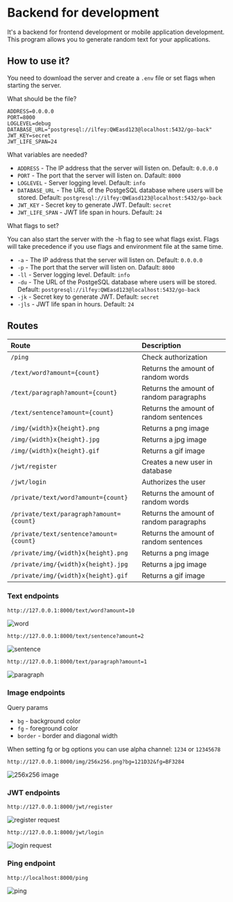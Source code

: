 # Backend for development

It's a backend for frontend development or mobile application development. This program allows you to generate random text for your applications.

## How to use it?

You need to download the server and create a `.env` file or set flags when starting the server.

What should be the file?

```env
ADDRESS=0.0.0.0
PORT=8000
LOGLEVEL=debug
DATABASE_URL="postgresql://ilfey:QWEasd123@localhost:5432/go-back"
JWT_KEY=secret
JWT_LIFE_SPAN=24
```

What variables are needed?

* `ADDRESS` - The IP address that the server will listen on. Default: `0.0.0.0`
* `PORT` - The port that the server will listen on. Dafault: `8000`
* `LOGLEVEL` - Server logging level. Default: `info`
* `DATABASE_URL` - The URL of the PostgeSQL database where users will be stored. Default: `postgresql://ilfey:QWEasd123@localhost:5432/go-back`
* `JWT_KEY` - Secret key to generate JWT. Default: `secret`
* `JWT_LIFE_SPAN` - JWT life span in hours. Default: `24`

What flags to set?

You can also start the server with the -h flag to see what flags exist.
Flags will take precedence if you use flags and environment file at the same time.

* `-a` - The IP address that the server will listen on. Default: `0.0.0.0`
* `-p` - The port that the server will listen on. Dafault: `8000`
* `-ll` - Server logging level. Default: `info`
* `-du` - The URL of the PostgeSQL database where users will be stored. Default: `postgresql://ilfey:QWEasd123@localhost:5432/go-back`
* `-jk` - Secret key to generate JWT. Default: `secret`
* `-jls` - JWT life span in hours. Default: `24`

## Routes

|               **Route**                  |             **Description**             |
|:-----------------------------------------|:----------------------------------------|
| `/ping`                                  | Check authorization                     |
| `/text/word?amount={count}`              | Returns the amount of random words      |
| `/text/paragraph?amount={count}`         | Returns the amount of random paragraphs |
| `/text/sentence?amount={count}`          | Returns the amount of random sentences  |
| `/img/{width}x{height}.png`              | Returns a png image                     |
| `/img/{width}x{height}.jpg`              | Returns a jpg image                     |
| `/img/{width}x{height}.gif`              | Returns a gif image                     |
| `/jwt/register`                          | Creates a new user in database          |
| `/jwt/login`                             | Authorizes the user                     |
| `/private/text/word?amount={count}`      | Returns the amount of random words      |
| `/private/text/paragraph?amount={count}` | Returns the amount of random paragraphs |
| `/private/text/sentence?amount={count}`  | Returns the amount of random sentences  |
| `/private/img/{width}x{height}.png`      | Returns a png image                     |
| `/private/img/{width}x{height}.jpg`      | Returns a jpg image                     |
| `/private/img/{width}x{height}.gif`      | Returns a gif image                     |

### Text endpoints

`http://127.0.0.1:8000/text/word?amount=10`

![word](https://imgur.com/juXNLSY.png)

`http://127.0.0.1:8000/text/sentence?amount=2`

![sentence](https://imgur.com/bbQa0ui.png)

`http://127.0.0.1:8000/text/paragraph?amount=1`

![paragraph](https://imgur.com/uolMMVx.png)

### Image endpoints

Query params

* `bg` - background color
* `fg` - foreground color
* `border` - border and diagonal width

When setting fg or bg options you can use alpha channel: `1234` or `12345678`

`http://127.0.0.1:8000/img/256x256.png?bg=121D32&fg=BF3284`

![256x256 image](https://imgur.com/FYD17iQ.png)

### JWT endpoints

`http://127.0.0.1:8000/jwt/register`

![register request](https://imgur.com/myrfpJ7.png)

`http://127.0.0.1:8000/jwt/login`

![login request](https://imgur.com/MPj569q.png)

### Ping endpoint

`http://localhost:8000/ping`

![ping](https://imgur.com/EGgeY0G.png)
